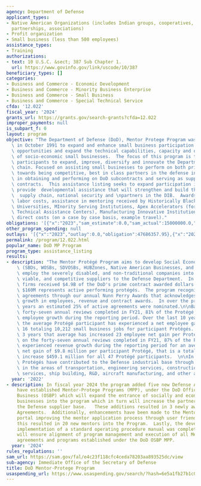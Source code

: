 ```yaml
---
agency: Department of Defense
applicant_types:
- Native American Organizations (includes Indian groups, cooperatives, corporations,
  partnerships, associations)
- Profit organization
- Small business (less than 500 employees)
assistance_types:
- Training
authorizations:
- text: 10 U.S.C. &sect; 387 Sub Chapter 1.
  url: https://www.govinfo.gov/link/uscode/10/387
beneficiary_types: []
categories:
- Business and Commerce - Economic Development
- Business and Commerce - Minority Business Enterprise
- Business and Commerce - Small Business
- Business and Commerce - Special Technical Service
cfda: '12.022'
fiscal_year: '2024'
grants_url: https://grants.gov/search-grants?cfda=12.022
improper_payments: null
is_subpart_f: 0
layout: program
objective: "The Department of Defense (DoD), Mentor Protege Program was established\
  \ in October 1991 to expand and enhance small business participation in DoD contracting\
  \ opportunities and expand the technical capabilities, capacity and overall growth\
  \ of socio-economic small businesses.  The focus of this program is to also develop\
  \ participants to expand, improve, diversify and innovate the Department's Supply\
  \ chain. Focused on assisting small businesses to perform on both prime and subcontracts\
  \ towards being competitive, best in class partners in the defense industrial base\
  \ in obtaining and performing on DoD subcontracts and serving as suppliers on DoD\
  \ contracts.  This assistance listing seeks to expand participation in the program,\
  \ provide  developmental assistance that will strengthen and build the Department's\
  \  supply chain, national security and \npartners in the DIB.  Awards fund the mentor's\
  \ labor costs, assistance in mentoring received by Historically Black Colleges and\
  \ Universities, MInority Serving Institutions, Apex Accelerators (formerly Procurement\
  \ Technical Assistance Centers), Manufacturing Innovative Institutions and other\
  \ direct costs (on a case by case basis, example travel)."
obligations: '[{"x":"2023","sam_estimate":0.0,"sam_actual":15000000.0,"usa_spending_actual":15000000.0},{"x":"2024","sam_estimate":0.0,"sam_actual":30849358.0,"usa_spending_actual":30849357.95},{"x":"2025","sam_estimate":0.0,"sam_actual":31000000.0,"usa_spending_actual":1837000.0}]'
other_program_spending: null
outlays: '[{"x":"2023","outlay":0.0,"obligation":47686357.95},{"x":"2024","outlay":0.0,"obligation":0.0},{"x":"2025","outlay":0.0,"obligation":0.0}]'
permalink: /program/12.022.html
popular_name: DoD MP Program
program_type: assistance_listing
results:
- description: "The Mentor Protégé Program aims to develop Social Economic Small Businesses\
    \ (SBDs, WOSBs, SDVOSBs, HUBZones, Native American Businesses, and Entities that\
    \ employ the severely disabled, and non-traditional companies into innovative,\
    \ viable, and competitive suppliers to the Defense Department.  In FY2022 protégé\
    \ firms received $4.9B of the DoD's prime contract awarded dollars and of that\
    \ $160M represents active performing protégés.  The program recognizes high performing\
    \ agreements through our annual Nunn Perry Awards that acknowledges protégé companies'\
    \ growth in employees, revenue and contract awards.  In over the previous 2 fiscal\
    \ years an estimated 25% of active agreements were nominated.\n\nBased on the\
    \ forty-seven annual reviews completed in FY21, 81% of the Protégé firms experienced\
    \ employee growth during the reporting period. Over the last 10 years (FY12-FY21)\
    \ the average Protégé participant has experienced a net employee gain of over\
    \ 16 totaling 10,212 small business jobs for participant Protégés.  In the last\
    \ 3 years that average has increased 23 employee net gain per Protégé.  \n\nBased\
    \ on the forty-seven annual reviews completed in FY21, 87% of the Protégé firms\
    \ experienced revenue growth during the reporting period for an average revenue\
    \ net gain of $9.8 million per participant Protégé, that is a total net revenue\
    \ increase $459.1 million for all 47 Protégé participants.  \n\nIn FY 2022 former\
    \ Protégés have contributed to the Defense industrial base through prime contracts\
    \ in the areas of transportation, engineering services, construction, computer\
    \ services, ship building, R&D, aircraft manufacturing, and other areas."
  year: '2022'
- description: In fiscal year 2024 the program added five new Defense Agencies that
    have established Mentor-Protege Programs (MPP), under the DoD Office of Small
    Business (OSBP) which will expand the entrance of socially and economically disadvantage
    businesses into the program which in turn will increase the partnerships within
    the Defense supplier base.   These additions resulted in 3 newly awarded Mentor-Protege
    Agreements.  Additionally, enhancements have been made to the Mentor-Protege Program
    portal improving the mentor application process through user friendly functionality
    this resulted in 20 new mentors into the Program.  Lastly, the development and
    implementation of a standard operating procedure manual was completed.  The manual
    will ensure alignment of program management and execution of all Mentor-Protege
    agreements and programs established under the DoD OSBP MPP.
  year: '2024'
rules_regulations: ''
sam_url: https://sam.gov/fal/e4c23f118cfc4ceda78203aa893525dc/view
sub-agency: Immediate Office of the Secretary of Defense
title: DoD Mentor-Protege Program
usaspending_url: https://www.usaspending.gov/search/?hash=6e5a1fb27b1c03bd0275073bd758fa5f
---
```

